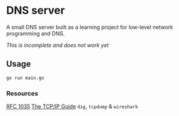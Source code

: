 # DNS server

A small DNS server built as a learning project for low-level network programming and DNS.

_This is incomplete and does not work yet_

## Usage

```bash
go run main.go
```

### Resources

[RFC 1035](https://www.ietf.org/rfc/rfc1035.txt)
[The TCP/IP Guide](http://www.tcpipguide.com/free/t_DNSMessageHeaderandQuestionSectionFormat.htm)
`dig`, `tcpdump` & `wireshark`
